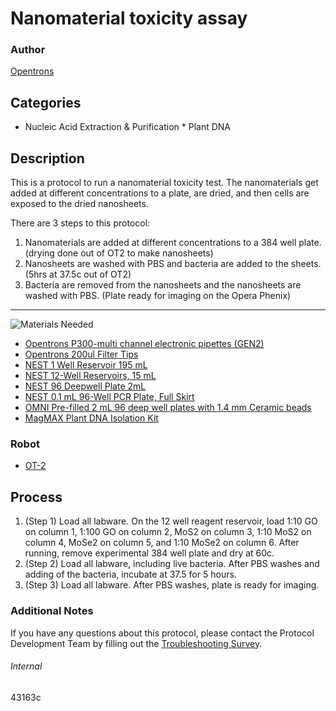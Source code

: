 # Nanomaterial toxicity assay 

### Author
[Opentrons](https://opentrons.com/)

## Categories
* Nucleic Acid Extraction & Purification
        * Plant DNA

## Description
This is a protocol to run a nanomaterial toxicity test. The nanomaterials get added at different concentrations to a plate, are dried, and then cells are exposed to the dried nanosheets. 

There are 3 steps to this protocol:

1. Nanomaterials are added at different concentrations to a 384 well plate. (drying done out of OT2 to make nanosheets)
2. Nanosheets are washed with PBS and bacteria are added to the sheets. (5hrs at 37.5c out of OT2)
3. Bacteria are removed from the nanosheets and the nanosheets are washed with PBS. (Plate ready for imaging on the Opera Phenix) 

---
![Materials Needed](https://s3.amazonaws.com/opentrons-protocol-library-website/custom-README-images/001-General+Headings/materials.png)

* [Opentrons P300-multi channel electronic pipettes (GEN2)](https://shop.opentrons.com/collections/ot-2-robot/products/8-channel-electronic-pipette?variant=5984202489885)
* [Opentrons 200ul Filter Tips](https://shop.opentrons.com/collections/opentrons-tips/products/opentrons-200ul-filter-tips)
* [NEST 1 Well Reservoir 195 mL](http://www.cell-nest.com/page94?_l=en&product_id=102)
* [NEST 12-Well Reservoirs, 15 mL](https://shop.opentrons.com/collections/verified-labware/products/nest-12-well-reservoir-15-ml)
* [NEST 96 Deepwell Plate 2mL](http://www.cell-nest.com/page94?product_id=101&_l=en)
* [NEST 0.1 mL 96-Well PCR Plate, Full Skirt](https://shop.opentrons.com/collections/verified-labware/products/nest-0-1-ml-96-well-pcr-plate-full-skirt)
* [OMNI Pre-filled 2 mL 96 deep well plates with 1.4 mm Ceramic beads](https://www.omni-inc.com/consumables/well-plates/2-pack-96-well-plate-1-4mm-ceramic.html)
* [MagMAX Plant DNA Isolation Kit](https://www.thermofisher.com/order/catalog/product/A32549#/A32549)


### Robot
* [OT-2](https://opentrons.com/ot-2)

## Process
1. (Step 1) Load all labware. On the 12 well reagent reservoir, load 1:10 GO on column 1, 1:100 GO on column 2, MoS2 on column 3, 1:10 MoS2 on column 4, MoSe2 on column 5, and 1:10 MoSe2 on column 6. After running, remove experimental 384 well plate and dry at 60c.
2. (Step 2) Load all labware, including live bacteria. After PBS washes and adding of the bacteria, incubate at 37.5 for 5 hours.
3. (Step 3) Load all labware. After PBS washes, plate is ready for imaging.

### Additional Notes
If you have any questions about this protocol, please contact the Protocol Development Team by filling out the [Troubleshooting Survey](https://protocol-troubleshooting.paperform.co/).

###### Internal
43163c

